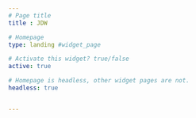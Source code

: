 ```yaml
---
# Page title 
title : JDW

# Homepage
type: landing #widget_page

# Activate this widget? true/false
active: true

# Homepage is headless, other widget pages are not.
headless: true


---
```

